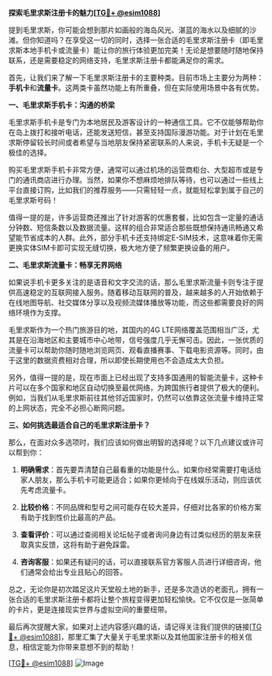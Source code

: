 **探索毛里求斯注册卡的魅力[[TG💪+ @esim1088](https://t.me/s/esim1088)]**

提到毛里求斯，你可能会想到那片如画般的海岛风光、湛蓝的海水以及细腻的沙滩。但你知道吗？在享受这一切的同时，选择一张合适的毛里求斯注册卡（即毛里求斯本地手机卡或流量卡）能让你的旅行体验更加完美！无论是想要随时随地保持联系，还是需要稳定的网络支持，毛里求斯注册卡都能满足你的需求。

首先，让我们来了解一下毛里求斯注册卡的主要种类。目前市场上主要分为两种：**手机卡**和**流量卡**。这两类卡虽然功能上有所重叠，但在实际使用场景中各有优势。

**一、毛里求斯手机卡：沟通的桥梁**

毛里求斯手机卡是专门为本地居民及游客设计的一种通信工具。它不仅能够帮助你在岛上拨打和接听电话，还能发送短信，甚至支持国际漫游功能。对于计划在毛里求斯停留较长时间或者希望与当地朋友保持紧密联系的人来说，手机卡无疑是一个极佳的选择。

购买毛里求斯手机卡非常方便，通常可以通过机场的运营商柜台、大型超市或是专门的通讯商店进行办理。当然，如果你不想麻烦地排队等待，也可以通过一些线上平台直接订购，比如我们的推荐服务——只需轻轻一点，就能轻松拿到属于自己的毛里求斯号码！

值得一提的是，许多运营商还推出了针对游客的优惠套餐，比如包含一定量的通话分钟数、短信条数以及数据流量。这样的组合非常适合那些既想保持通讯畅通又希望能节省成本的人群。此外，部分手机卡还支持绑定E-SIM技术，这意味着你无需更换实体SIM卡即可实现无缝切换，极大地方便了频繁更换设备的用户。

**二、毛里求斯流量卡：畅享无界网络**

如果说手机卡更多关注的是语音和文字交流的话，那么毛里求斯流量卡则专注于提供高速稳定的互联网接入服务。随着移动互联网的普及，越来越多的人开始依赖于在线地图导航、社交媒体分享以及视频流媒体播放等功能，而这些都需要良好的网络环境作为支撑。

毛里求斯作为一个热门旅游目的地，其国内的4G LTE网络覆盖范围相当广泛，尤其是在沿海地区和主要城市中心地带，信号强度几乎无懈可击。因此，一张优质的流量卡可以帮助你随时随地浏览网页、观看直播赛事、下载电影资源等。同时，由于这里的数据资费相对合理，所以即使长期使用也不会造成太大负担。

另外，值得一提的是，现在市面上已经出现了支持多国通用的智能流量卡，这种卡片可以在多个国家和地区自动切换至最优网络，为跨国旅行者提供了极大的便利。例如，当我们从毛里求斯前往其他邻近国家时，仍然可以依靠这张流量卡维持正常的上网状态，完全不必担心断网问题。

**三、如何挑选最适合自己的毛里求斯注册卡？**

那么，在面对众多选项时，我们应该如何做出明智的选择呢？以下几点建议或许可以帮到你：

1. **明确需求**：首先要弄清楚自己最看重的功能是什么。如果你经常需要打电话给家人朋友，那么手机卡可能更适合；如果你更倾向于在线娱乐活动，则应该优先考虑流量卡。
   
2. **比较价格**：不同品牌和型号之间可能存在较大差异，仔细对比各家的价格方案有助于找到性价比最高的产品。
   
3. **查看评价**：可以通过查阅相关论坛帖子或者询问身边有过类似经历的朋友来获取真实反馈，这将有助于避免踩雷。
   
4. **咨询客服**：如果还有疑问的话，可以直接联系官方客服人员进行详细咨询，他们通常会给出专业且贴心的回答。

总之，无论你是初次踏足这片天堂般土地的新手，还是多次造访的老面孔，拥有一张合适的毛里求斯注册卡都将让整个旅程变得更加轻松愉快。它不仅仅是一张简单的卡片，更是连接现实世界与虚拟空间的重要纽带。

最后再次提醒大家，如果对上述内容感兴趣的话，请记得关注我们提供的链接[[TG💪+ @esim1088](https://t.me/s/esim1088)]，那里汇集了大量关于毛里求斯以及其他国家注册卡的相关信息，相信定能为你带来意想不到的帮助！

[[TG💪+ @esim1088](https://t.me/s/esim1088)] ![Image](https://i.postimg.cc/4NQfJmqS/Snipaste-2025-05-13-00-14-12.png)